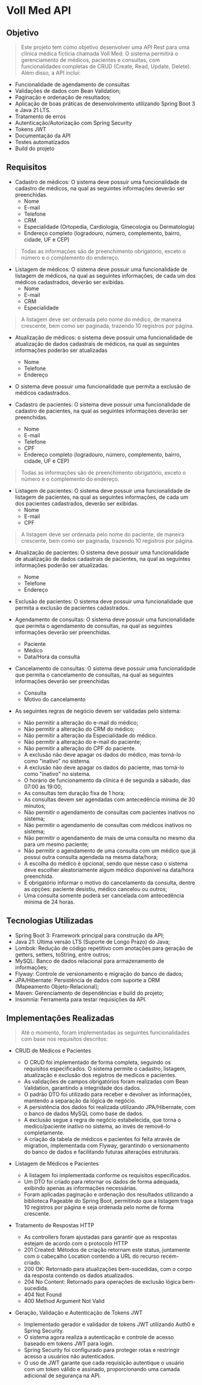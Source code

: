 # Voll Med API
## Objetivo
> Este projeto tem como objetivo desenvolver uma API Rest para uma clínica médica fictícia chamada Voll Med.
O sistema permitirá o gerenciamento de médicos, pacientes e consultas, com funcionalidades completas de CRUD
(Create, Read, Update, Delete). Além disso, a API inclui:

- Funcionalidade de agendamento de consultas
- Validações de dados com Bean Validation;
- Paginação e ordenação de resultados;
- Aplicação de boas práticas de desenvolvimento utilizando Spring Boot 3 e Java 21 LTS.
- Tratamento de erros
- Autenticação/Autorização com Spring Security
- Tokens JWT
- Documentação da API
- Testes automatizados
- Build do projeto

## Requisitos
- Cadastro de médicos:
O sistema deve possuir uma funcionalidade de cadastro de médicos, na qual as seguintes informações deverão ser preenchidas.
  - Nome
  - E-mail
  - Telefone
  - CRM
  - Especialidade (Ortopedia, Cardiologia, Ginecologia ou Dermatologia)
  - Endereço completo (logradouro, número, complemento, bairro, cidade, UF e CEP)
> Todas as informações são de preenchimento obrigatório, exceto o número e o complemento do endereço.

- Listagem de médicos:
O sistema deve possuir uma funcionalidade de listagem de médicos, na qual as seguintes informações, de cada um dos médicos cadastrados, deverão ser exibidas.
  - Nome
  - E-mail
  - CRM
  - Especialidade
> A listagem deve ser ordenada pelo nome do médico, de maneira crescente, bem como ser paginada, trazendo 10 registros por página.

- Atualização de médicos: o sistema deve possuir uma funcionalidade de atualização de dados cadastrais de médicos, na qual as seguintes informações poderão ser atualizadas
  - Nome
  - Telefone
  - Endereço

- O sistema deve possuir uma funcionalidade que permita a exclusão de médicos cadastrados.

- Cadastro de pacientes: O sistema deve possuir uma funcionalidade de cadastro de pacientes, na qual as seguintes informações deverão ser preenchidas.
  - Nome
  - E-mail
  - Telefone
  - CPF
  - Endereço completo (logradouro, número, complemento, bairro, cidade, UF e CEP)
> Todas as informações são de preenchimento obrigatório, exceto o número e o complemento do endereço.

- Listagem de pacientes: O sistema deve possuir uma funcionalidade de listagem de pacientes, na qual as seguintes informações, de cada um dos pacientes cadastrados, deverão ser exibidas.
  - Nome
  - E-mail
  - CPF
> A listagem deve ser ordenada pelo nome do paciente, de maneira crescente, bem como ser paginada, trazendo 10 registros por página.

- Atualização de pacientes: O sistema deve possuir uma funcionalidade de atualização de dados cadastrais de pacientes, na qual as seguintes informações poderão ser atualizadas.
  - Nome
  - Telefone
  - Endereço
  
- Exclusão de pacientes: O sistema deve possuir uma funcionalidade que permita a exclusão de pacientes cadastrados.

- Agendamento de consultas: O sistema deve possuir uma funcionalidade que permita o agendamento de consultas, na qual as seguintes informações deverão ser preenchidas.
  - Paciente
  - Médico
  - Data/Hora da consulta

- Cancelamento de consultas: O sistema deve possuir uma funcionalidade que permita o cancelamento de consultas, na qual as seguintes informações deverão ser preenchidas
  - Consulta
  - Motivo do cancelamento
  
- As seguintes regras de negócio devem ser validadas pelo sistema:
  - Não permitir a alteração do e-mail do médico;
  - Não permitir a alteração do CRM do médico;
  - Não permitir a alteração da Especialidade do médico.
  - Não permitir a alteração do e-mail do paciente;
  - Não permitir a alteração do CPF do paciente.
  - A exclusão não deve apagar os dados do médico, mas torná-lo como "inativo" no sistema.
  - A exclusão não deve apagar os dados do paciente, mas torná-lo como "inativo" no sistema.
  - O horário de funcionamento da clínica é de segunda a sábado, das 07:00 às 19:00;
  - As consultas tem duração fixa de 1 hora;
  - As consultas devem ser agendadas com antecedência mínima de 30 minutos;
  - Não permitir o agendamento de consultas com pacientes inativos no sistema;
  - Não permitir o agendamento de consultas com médicos inativos no sistema;
  - Não permitir o agendamento de mais de uma consulta no mesmo dia para um mesmo paciente;
  - Não permitir o agendamento de uma consulta com um médico que já possui outra consulta agendada na mesma data/hora;
  - A escolha do médico é opcional, sendo que nesse caso o sistema deve escolher aleatoriamente algum médico disponível na data/hora preenchida.
  - É obrigatório informar o motivo do cancelamento da consulta, dentre as opções: paciente desistiu, médico cancelou ou outros;
  - Uma consulta somente poderá ser cancelada com antecedência mínima de 24 horas.

## Tecnologias Utilizadas
- Spring Boot 3: Framework principal para construção da API;
- Java 21: Última versão LTS (Suporte de Longo Prazo) do Java;
- Lombok: Redução de código repetitivo com anotações para geração de getters, setters, toString, entre outros;
- MySQL: Banco de dados relacional para armazenamento de informações;
- Flyway: Controle de versionamento e migração do banco de dados;
- JPA/Hibernate: Persistência de dados com suporte a ORM (Mapeamento Objeto-Relacional);
- Maven: Gerenciamento de dependências e build do projeto;
- Insomnia: Ferramenta para testar requisições da API.

## Implementações Realizadas
> Até o momento, foram implementadas as seguintes funcionalidades com base nos requisitos descritos:
-  CRUD de Médicos e Pacientes
    - O CRUD foi implementado de forma completa, seguindo os requisitos especificados. O sistema permite o cadastro, listagem, atualização e exclusão dos registros de medicos e pacientes.
    - As validações de campos obrigatórios foram realizadas com Bean Validation, garantindo a integridade dos dados.
    - O padrão DTO foi utilizado para receber e devolver as informações, mantendo a separação da lógica de negócio.
    - A persistência dos dados foi realizada utilizando JPA/Hibernate, com o banco de dados MySQL como base de dados.
    - A exclusão segue a regra de negócio estabelecida, que torna o medico/paciente inativo no sistema, ao invés de removê-lo completamente.
    -  A criação da tabela de médicos e pacientes foi feita através de migration, implementada com Flyway, garantindo o versionamento do banco de dados e facilitando futuras alterações estruturais.

- Listagem de Médicos e Pacientes
    - A listagem foi implementada conforme os requisitos especificados.
    - Um DTO foi criado para retornar os dados de forma adequada, exibindo apenas as informações necessárias.
    - Foram aplicadas paginação e ordenação dos resultados utilizando a biblioteca Pageable do Spring Boot, permitindo que a listagem traga 10 registros por página e seja ordenada pelo nome de forma crescente.

- Tratamento de Respostas HTTP
    - As controllers foram ajustadas para garantir que as respostas estejam de acordo com o protocolo HTTP
    - 201 Created: Métodos de criação retornam este status, juntamente com o cabeçalho Location contendo a URL do recurso recém-criado.
    - 200 OK: Retornado para atualizações bem-sucedidas, com o corpo da resposta contendo os dados atualizados.
    - 204 No Content: Retornado para operações de exclusão lógica bem-sucedida.
    - 404 Not Found
    - 400 Method Argument Not Valid

- Geração, Validação e Autenticação de Tokens JWT
    - Implementado gerador e validador de tokens JWT utilizando Auth0 e Spring Security.
    - O sistema agora realiza a autenticação e controle de acesso baseado em tokens JWT para login.
    - Spring Security foi configurado para proteger rotas e restringir acesso a usuários não autenticados.
    - O uso de JWT garante que cada requisição autentique o usuário com um token válido e assinado, proporcionando uma camada adicional de segurança na API.


